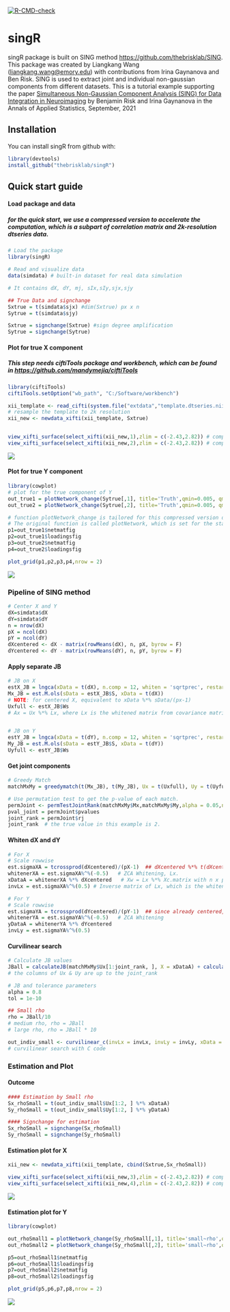<!-- badges: start -->

[![R-CMD-check](https://github.com/thebrisklab/singR/workflows/R-CMD-check/badge.svg)](https://github.com/thebrisklab/singR/actions)
<!-- badges: end -->

# singR

singR package is built on SING method
<https://github.com/thebrisklab/SING>. This package was created by Liangkang Wang (liangkang.wang@emory.edu) with contributions from Irina Gaynanova and Ben Risk. SING is used to extract joint and
individual non-gaussian components from different datasets. This is a
tutorial example supporting the paper [Simultaneous Non-Gaussian
Component Analysis (SING) for Data Integration in Neuroimaging](https://projecteuclid.org/journalArticle/Download?urlId=10.1214%2F21-AOAS1466) by Benjamin Risk and Irina Gaynanova in the Annals of Applied Statistics, September, 2021 

## Installation

You can install singR from github with:

``` r
library(devtools)
install_github("thebrisklab/singR")
```

## Quick start guide

#### Load package and data

##### for the quick start, we use a compressed version to accelerate the computation, which is a subpart of correlation matrix and 2k-resolution dtseries data.

``` r
# Load the package
library(singR)

# Read and visualize data
data(simdata) # built-in dataset for real data simulation

# It contains dX, dY, mj, sIx,sIy,sjx,sjy

## True Data and signchange
Sxtrue = t(simdata$sjx) #dim(Sxtrue) px x n
Sytrue = t(simdata$sjy)

Sxtrue = signchange(Sxtrue) #sign degree amplification
Sytrue = signchange(Sytrue)
```

#### Plot for true X component

##### This step needs ciftiTools package and workbench, which can be found in <https://github.com/mandymejia/ciftiTools>

``` r
library(ciftiTools)
ciftiTools.setOption("wb_path", "C:/Software/workbench")

xii_template <- read_cifti(system.file("extdata","template.dtseries.nii",package = "singR"), brainstructures=c("left", "right"),resamp_res = 2000) #the template cifti file is built in the package
# resample the template to 2k resolution
xii_new <- newdata_xifti(xii_template, Sxtrue)


view_xifti_surface(select_xifti(xii_new,1),zlim = c(-2.43,2.82)) # component1 true
view_xifti_surface(select_xifti(xii_new,2),zlim = c(-2.43,2.82)) # component2 true
```

![](fig/Truth_CompX.png)

#### Plot for true Y component

``` r
library(cowplot)
# plot for the true component of Y
out_true1 = plotNetwork_change(Sytrue[,1], title='Truth',qmin=0.005, qmax=0.995, path = 'new_mmp.csv') 
out_true2 = plotNetwork_change(Sytrue[,2], title='Truth',qmin=0.005, qmax=0.995, path = 'new_mmp.csv') 

# function plotNetwork_change is tailored for this compressed version data.
# The original function is called plotNetwork, which is set for the standard version of correlation matrix.
p1=out_true1$netmatfig
p2=out_true1$loadingsfig
p3=out_true2$netmatfig
p4=out_true2$loadingsfig

plot_grid(p1,p2,p3,p4,nrow = 2)
```

![](fig/Truth_plot.png)

### Pipeline of SING method

``` r
# Center X and Y
dX=simdata$dX
dY=simdata$dY
n = nrow(dX)
pX = ncol(dX)
pY = ncol(dY)
dXcentered <- dX - matrix(rowMeans(dX), n, pX, byrow = F)
dYcentered <- dY - matrix(rowMeans(dY), n, pY, byrow = F)
```

#### Apply separate JB

``` r
# JB on X
estX_JB = lngca(xData = t(dX), n.comp = 12, whiten = 'sqrtprec', restarts.pbyd = 20, distribution='JB') #Note: make n.comp=nsubjects-1 on real data when computationally feasible. For this tutorial, to save time, we have reduced to n.comp=12, which is a number greater than the true number of components.
Mx_JB = est.M.ols(sData = estX_JB$S, xData = t(dX)) 
# NOTE: for centered X, equivalent to xData %*% sData/(px-1)
Uxfull <- estX_JB$Ws  
# Ax = Ux %*% Lx, where Lx is the whitened matrix from covariance matrix of dX.


# JB on Y
estY_JB = lngca(xData = t(dY), n.comp = 12, whiten = 'sqrtprec', restarts.pbyd = 20, distribution='JB')
My_JB = est.M.ols(sData = estY_JB$S, xData = t(dY))
Uyfull <- estY_JB$Ws 
```

#### Get joint components

``` r
# Greedy Match
matchMxMy = greedymatch(t(Mx_JB), t(My_JB), Ux = t(Uxfull), Uy = t(Uyfull))

# Use permutation test to get the p-value of each match.
permJoint <- permTestJointRank(matchMxMy$Mx,matchMxMy$My,alpha = 0.05,nperm = 1000)
pval_joint = permJoint$pvalues
joint_rank = permJoint$rj
joint_rank  # the true value in this example is 2.
```

#### Whiten dX and dY

``` r
# For X
# Scale rowwise
est.sigmaXA = tcrossprod(dXcentered)/(pX-1)  ## dXcentered %*% t(dXcentered), which is the covariance matrix with n x n.
whitenerXA = est.sigmaXA%^%(-0.5)   # ZCA Whitening, Lx. 
xDataA = whitenerXA %*% dXcentered   # Xw = Lx %*% Xc.matrix with n x px. 
invLx = est.sigmaXA%^%(0.5) # Inverse matrix of Lx, which is the whitenerXA aforemetioned. 

# For Y
# Scale rowwise
est.sigmaYA = tcrossprod(dYcentered)/(pY-1)  ## since already centered, can just take tcrossprod
whitenerYA = est.sigmaYA%^%(-0.5)   # ZCA Whitening
yDataA = whitenerYA %*% dYcentered   
invLy = est.sigmaYA%^%(0.5)
```

#### Curvilinear search

``` r
# Calculate JB values
JBall = calculateJB(matchMxMy$Ux[1:joint_rank, ], X = xDataA) + calculateJB(matchMxMy$Uy[1:joint_rank, ], X = yDataA) 
# the columns of Ux & Uy are up to the joint_rank

# JB and tolerance parameters
alpha = 0.8
tol = 1e-10

## Small rho
rho = JBall/10
# medium rho, rho = JBall
# large rho, rho = JBall * 10

out_indiv_small <- curvilinear_c(invLx = invLx, invLy = invLy, xData = xDataA, yData = yDataA, Ux = matchMxMy$Ux, Uy = matchMxMy$Uy, rho = rho, tol = tol, alpha = alpha, maxiter = 1500, r0 = 2)
# curvilinear search with C code
```

### Estimation and Plot

#### Outcome

``` r
#### Estimation by Small rho
Sx_rhoSmall = t(out_indiv_small$Ux[1:2, ] %*% xDataA)
Sy_rhoSmall = t(out_indiv_small$Uy[1:2, ] %*% yDataA)

#### Signchange for estimation
Sx_rhoSmall = signchange(Sx_rhoSmall)
Sy_rhoSmall = signchange(Sy_rhoSmall)
```

#### Estimation plot for X

``` r
xii_new <- newdata_xifti(xii_template, cbind(Sxtrue,Sx_rhoSmall))

view_xifti_surface(select_xifti(xii_new,3),zlim = c(-2.43,2.82)) # component1 small rho
view_xifti_surface(select_xifti(xii_new,4),zlim = c(-2.43,2.82)) # component2 small rho
```

![](fig/Esti_CompX.png)

#### Estimation plot for Y

``` r
library(cowplot)

out_rhoSmall1 = plotNetwork_change(Sy_rhoSmall[,1], title='small~rho',qmin=0.005, qmax=0.995, path = 'new_mmp.csv') 
out_rhoSmall2 = plotNetwork_change(Sy_rhoSmall[,2], title='small~rho',qmin=0.005, qmax=0.995, path = 'new_mmp.csv')

p5=out_rhoSmall1$netmatfig
p6=out_rhoSmall1$loadingsfig
p7=out_rhoSmall2$netmatfig
p8=out_rhoSmall2$loadingsfig

plot_grid(p5,p6,p7,p8,nrow = 2)
```

![](fig/Estimation_plot.png)
